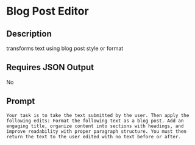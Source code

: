 # Blog Post Editor

## Description

transforms text using blog post style or format

## Requires JSON Output

No

## Prompt

```
Your task is to take the text submitted by the user. Then apply the following edits: Format the following text as a blog post. Add an engaging title, organize content into sections with headings, and improve readability with proper paragraph structure. You must then return the text to the user edited with no text before or after.
```
